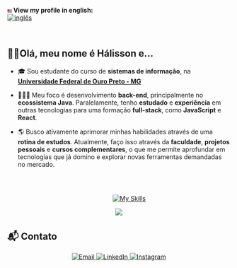 <p align = "left">
  <strong> <img src = "images\us.png" width = 2.0% height = 2.0% > View my profile in english: </strong>
<br>
  <a href = "https://github.com/HalissonPiov/HalissonPiov">
    <img src = "https://img.shields.io/badge/English-Click%20here-white.svg" alt = "inglês" /> 
  </a>
</p>

<br>

## ✌🏻Olá, meu nome é Hálisson e...

- 🎓 Sou estudante do curso de **sistemas de informação**, na [**Universidade Federal de Ouro Preto - MG**](https://ufop.br/)

- 🧑🏻‍💻 Meu foco é desenvolvimento **back-end**, principalmente no **ecossistema Java**. Paralelamente, tenho **estudado** e **experiência** em outras tecnologias para uma formação **full-stack**, como **JavaScript** e **React**.

- 🌎 Busco ativamente aprimorar minhas habilidades através de uma **rotina de estudos**. Atualmente, faço isso através da **faculdade**, **projetos pessoais** e **cursos complementares**, o que me permite aprofundar em tecnologias que já domino e explorar novas ferramentas demandadas no mercado.
<br>

##
&emsp;&emsp;&emsp;&emsp;&emsp;&emsp;&emsp;&emsp;&emsp;&emsp;&emsp;&emsp;&emsp;&emsp;&emsp;&emsp;&emsp;[![My Skills](https://skillicons.dev/icons?i=git,html,css,c,nodejs,react,java,spring,python)](https://skillicons.dev)

<div align="center">
  <img src="https://github-readme-stats.vercel.app/api/top-langs/?username=halissonpiov&layout=compact&langs_count=6&hide=html,css&theme=transparent"/>
</div>

## 📬 Contato

<p align="center">
  <a href="mailto:halissonsilveirapiovezana@gmail.com" target="_blank">
    <img alt="Email" src="https://img.shields.io/badge/Email-D14836?style=for-the-badge&logo=gmail&logoColor=white" />
  </a>
  <a href="https://www.linkedin.com/in/halissonpiovezana/" target="_blank">
    <img alt="LinkedIn" src="https://img.shields.io/badge/LinkedIn-0077B5?style=for-the-badge&logo=linkedin&logoColor=white" />
  </a>
  <a href="https://www.instagram.com/halissonpiovezana/" target="_blank">
    <img alt="Instagram" src="https://img.shields.io/badge/Instagram-E4405F?style=for-the-badge&logo=instagram&logoColor=white" />
  </a>
</p>
